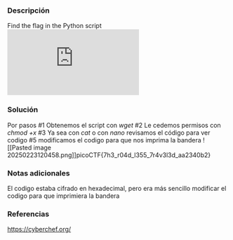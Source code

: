
### Descripción 
Find the flag in the Python script![Download Python script](https://artifacts.picoctf.net/c/36/serpentine.py)
### Solución
Por pasos
	#1 Obtenemos el script con *wget*
	#2 Le cedemos permisos con *chmod +x* 
	#3 Ya sea con *cat* o con *nano* revisamos el código para ver codigo
	#5 modificamos el codigo para que nos imprima la bandera 
	![[Pasted image 20250223120458.png]]picoCTF{7h3_r04d_l355_7r4v3l3d_aa2340b2}
### Notas adicionales
El codigo estaba cifrado en hexadecimal, pero era más sencillo modificar el codigo para que imprimiera la bandera

### Referencias 
https://cyberchef.org/

